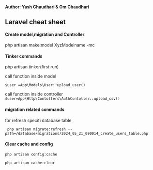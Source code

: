 #### Author: Yash Chaudhari & Om Chaudhari

## Laravel cheat sheet 

#### Create model,migration and Controller

php artisan make:model XyzModelname -mc

#### Tinker commands
php artisan tinker(first run)

call function inside model

`$user =App\Models\User::upload_user()`

call function inside controller
`$user=App\Http\Contollers\AuthContoller::upload_csv()`

#### migration related commands

for refresh specifi database table

` php artisan migrate:refresh --path=/database/migrations/2024_05_21_090014_create_users_table.php`

#### Clear cache and config


`php artisan config:cache`

`php artisan cache:clear`
